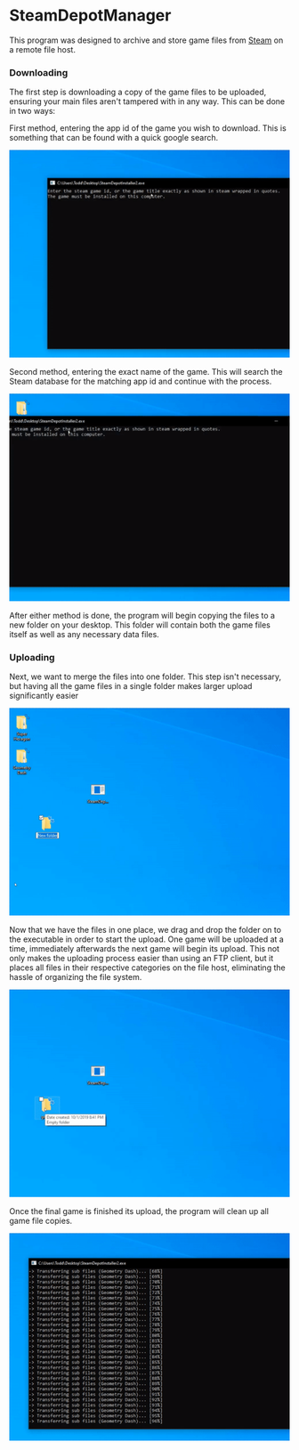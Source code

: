 # SteamDepotManager
This program was designed to archive and store game files from [Steam](https://store.steampowered.com/) on a remote file host.

### Downloading
The first step is downloading a copy of the game files to be uploaded, ensuring your main files aren't tampered with in any way. This can be done in two ways:

First method, entering the app id of the game you wish to download. This is something that can be found with a quick google search.

![](https://github.com/tkocher62/SteamDepotManager/blob/master/gifs/appid.gif)

Second method, entering the exact name of the game. This will search the Steam database for the matching app id and continue with the process.

![](https://github.com/tkocher62/SteamDepotManager/blob/master/gifs/appname.gif)

After either method is done, the program will begin copying the files to a new folder on your desktop. This folder will contain both the game files itself as well as any necessary data files.

### Uploading
Next, we want to merge the files into one folder. This step isn't necessary, but having all the game files in a single folder makes larger upload significantly easier

![](https://github.com/tkocher62/SteamDepotManager/blob/master/gifs/merge%20games.gif)

Now that we have the files in one place, we drag and drop the folder on to the executable in order to start the upload. One game will be uploaded at a time, immediately afterwards the next game will begin its upload. This not only makes the uploading process easier than using an FTP client, but it places all files in their respective categories on the file host, eliminating the hassle of organizing the file system.

![](https://github.com/tkocher62/SteamDepotManager/blob/master/gifs/upload.gif)

Once the final game is finished its upload, the program will clean up all game file copies.

![](https://github.com/tkocher62/SteamDepotManager/blob/master/gifs/finish.gif)
